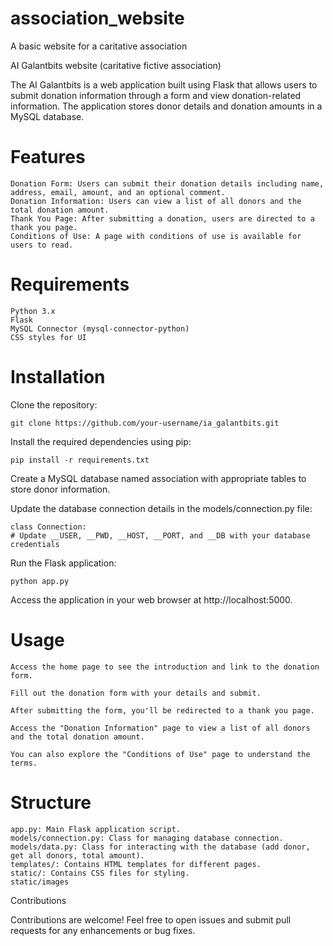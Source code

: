 # association_website
A basic website for a caritative association

AI Galantbits website (caritative fictive association)

The AI Galantbits is a web application built using Flask that allows users to submit donation information through a form and view donation-related information. The application stores donor details and donation amounts in a MySQL database.

# Features

    Donation Form: Users can submit their donation details including name, address, email, amount, and an optional comment.
    Donation Information: Users can view a list of all donors and the total donation amount.
    Thank You Page: After submitting a donation, users are directed to a thank you page.
    Conditions of Use: A page with conditions of use is available for users to read.

# Requirements

    Python 3.x
    Flask
    MySQL Connector (mysql-connector-python)
    CSS styles for UI

# Installation

Clone the repository:

    git clone https://github.com/your-username/ia_galantbits.git


Install the required dependencies using pip:

    pip install -r requirements.txt


Create a MySQL database named association with appropriate tables to store donor information.

Update the database connection details in the models/connection.py file:

    class Connection:
    # Update __USER, __PWD, __HOST, __PORT, and __DB with your database credentials

Run the Flask application:

    python app.py


Access the application in your web browser at http://localhost:5000.


# Usage

    Access the home page to see the introduction and link to the donation form.

    Fill out the donation form with your details and submit.

    After submitting the form, you'll be redirected to a thank you page.

    Access the "Donation Information" page to view a list of all donors and the total donation amount.

    You can also explore the "Conditions of Use" page to understand the terms.

# Structure

    app.py: Main Flask application script.
    models/connection.py: Class for managing database connection.
    models/data.py: Class for interacting with the database (add donor, get all donors, total amount).
    templates/: Contains HTML templates for different pages.
    static/: Contains CSS files for styling.
    static/images

Contributions

Contributions are welcome! Feel free to open issues and submit pull requests for any enhancements or bug fixes.
